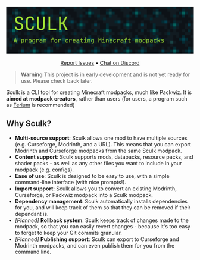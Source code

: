 ![Sculk: A program for creating Minecraft modpacks](./banner.png)

<div align="center">

[Report Issues](https://github.com/sculk-cli/sculk) • [Chat on Discord](https://discord.jamalam.tech) 

</div>

> **Warning**
> This project is in early development and is not yet ready for use. Please check back later.

Sculk is a CLI tool for creating Minecraft modpacks, much like Packwiz. It is **aimed at modpack creators**, rather than users (for users, a program such as [Ferium](https://github.com/gorilla-devs/ferium) is recommended)

## Why Sculk?

- **Multi-source support**: Sculk allows one mod to have multiple sources (e.g. Curseforge, Modrinth, and a URL). This means that you can export Modrinth and Curseforge modpacks from the same Sculk modpack.
- **Content support**: Sculk supports mods, datapacks, resource packs, and shader packs - as well as any other files you want to include in your modpack (e.g. configs).
- **Ease of use**: Sculk is designed to be easy to use, with a simple command-line interface (with nice prompts!).
- **Import support**: Sculk allows you to convert an existing Modrinth, Curseforge, or Packwiz modpack into a Sculk modpack.
- **Dependency management**: Sculk automatically installs dependencies for you, and will keep track of them so that they can be removed if their dependant is.
- _[Planned]_ **Rollback system**: Sculk keeps track of changes made to the modpack, so that you can easily revert changes - because it's too easy to forget to keep your Git commits granular.
- _[Planned]_ **Publishing support**: Sculk can export to Curseforge and Modrinth modpacks, and can even publish them for you from the command line.
